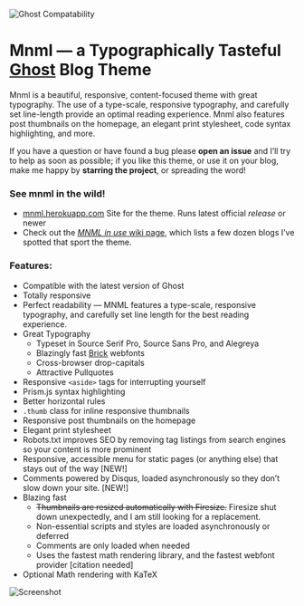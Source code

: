 ![Ghost Compatability](http://img.shields.io/badge/Compatible%20with%20Ghost-v0.9.x-brightgreen.svg)

# Mnml — a Typographically Tasteful [Ghost](http://github.com/tryghost/ghost/) Blog Theme

Mnml is a beautiful, responsive, content-focused theme with great typography. The use of a type-scale, responsive typography, and carefully set line-length provide an optimal reading experience. Mnml also features post thumbnails on the homepage, an elegant print stylesheet, code syntax highlighting, and more.

<!-- **Note: MNML is far from dead: although there hasn’t been been much activity in this repo, over 300 secret commits have been made as MNML metamorphizes into an completely new, completely amazing Ghost blog theme — Laminim. Watch this repo for Laminim’s launch! ** -->

If you have a question or have found a bug please **open an issue** and I’ll try to help as soon as possible; if you like this theme, or use it on your blog, make me happy by **starring the project**, or spreading the word!

### See mnml in the wild!
- [mnml.herokuapp.com](http://mnml.herokuapp.com) Site for the theme. Runs latest official *release* or newer
- Check out the [*MNML in use* wiki page](https://github.com/curiositry/mnml-ghost-theme/wiki/The-Mnml-Ghost-Theme-in-Use), which lists a few dozen blogs I’ve spotted that sport the theme.

### Features:

- Compatible with the latest version of Ghost
- Totally responsive
- Perfect readability — MNML features a type-scale, responsive typography, and carefully set line length for the best reading experience.
- Great Typography
  - Typeset in Source Serif Pro, Source Sans Pro, and Alegreya
  - Blazingly fast [Brick](http://brick.im) webfonts
  - Cross-browser drop-capitals
  - Attractive Pullquotes
- Responsive `<aside>` tags for interrupting yourself
- Prism.js syntax highlighting
- Better horizontal rules
- `.thumb` class for inline responsive thumbnails
- Responsive post thumbnails on the homepage
- Elegant print stylesheet
- Robots.txt improves SEO by removing tag listings from search engines so your content is more prominent
- Responsive, accessible menu for static pages (or anything else) that stays out of the way [NEW!]
- Comments powered by Disqus, loaded asynchronously so they don’t slow down your site. [NEW!]
- Blazing fast
  - ~~Thumbnails are resized automatically with Firesize.~~ Firesize shut down unexpectedly, and I am still looking for a replacement.
  - Non-essential scripts and styles are loaded asynchronously or deferred
  - Comments are only loaded when needed
  - Uses the fastest math rendering library, and the fastest webfont provider [citation needed]
- Optional Math rendering with KaTeX

![Screenshot](http://cdn.autodidacts.io/img/mnml/mnml-v3.5.0.png)

